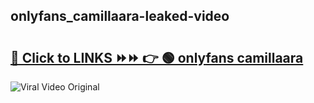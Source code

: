 
 ## onlyfans_camillaara-leaked-video 

# <h2><a href="https://clipsfans.com/onlyfans_camillaara&ref=git">🔗 Click to LINKS ⏩⏩ 👉 🟢 onlyfans camillaara </a></h2>

<a href="https://clipsfans.com/onlyfans_camillaara&ref=git" rel="nofollow" data-target="animated-image.originalLink"><img src="https://i.ibb.co.com/xMMVF88/686577567.gif" alt="Viral Video Original" style="max-width: 100%; display: inline-block;" data-target="animated-image.originalImage"></a>
